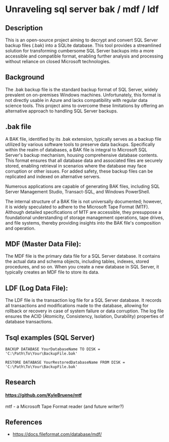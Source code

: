 # Unraveling sql server bak / mdf / ldf

## Description

This is an open-source project aiming to decrypt and convert SQL Server backup files (.bak) into a SQLite database. This tool provides a streamlined solution for transforming cumbersome SQL Server backups into a more accessible and compatible format, enabling further analysis and processing without reliance on closed Microsoft technologies.

## Background

The .bak backup file is the standard backup format of SQL Server, widely prevalent on on-premises Windows machines. Unfortunately, this format is not directly usable in Azure and lacks compatibility with regular data science tools. This project aims to overcome these limitations by offering an alternative approach to handling SQL Server backups.

## .bak file

A BAK file, identified by its .bak extension, typically serves as a backup file utilized by various software tools to preserve data backups. Specifically within the realm of databases, a BAK file is integral to Microsoft SQL Server's backup mechanism, housing comprehensive database contents. This format ensures that all database data and associated files are securely stored, enabling retrieval in scenarios where the database may face corruption or other issues. For added safety, these backup files can be replicated and indexed on alternative servers.

Numerous applications are capable of generating BAK files, including SQL Server Management Studio, Transact-SQL, and Windows PowerShell.

The internal structure of a BAK file is not universally documented; however, it is widely speculated to adhere to the Microsoft Tape Format (MTF). Although detailed specifications of MTF are accessible, they presuppose a foundational understanding of storage management operations, tape drives, and file systems, thereby providing insights into the BAK file's composition and operation.

## MDF (Master Data File): 
The MDF file is the primary data file for a SQL Server database. It contains the actual data and schema objects, including tables, indexes, stored procedures, and so on. When you create a new database in SQL Server, it typically creates an MDF file to store its data.

## LDF (Log Data File): 
The LDF file is the transaction log file for a SQL Server database. It records all transactions and modifications made to the database, allowing for rollback or recovery in case of system failure or data corruption. The log file ensures the ACID (Atomicity, Consistency, Isolation, Durability) properties of database transactions.


## Tsql examples (SQL Server)
```
BACKUP DATABASE YourDatabaseName TO DISK = 'C:\Path\To\Your\BackupFile.bak'
```

```
RESTORE DATABASE YourRestoredDatabaseName FROM DISK = 'C:\Path\To\Your\BackupFile.bak'
```



## Research

#### https://github.com/KyleBruene/mtf
mtf - a Microsoft Tape Format reader (and future writer?)

## References
- https://docs.fileformat.com/database/mdf/
